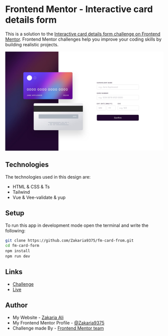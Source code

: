 # Frontend Mentor - Interactive card details form

This is a solution to the [Interactive card details form challenge on Frontend Mentor](https://www.frontendmentor.io/challenges/interactive-card-details-form-XpS8cKZDWw). Frontend Mentor challenges help you improve your coding skills by building realistic projects.

![Design preview](./public/design/desktop-design.jpg)

## Technologies

The technologies used in this design are:

* HTML & CSS & Ts
* Tailwind
* Vue & Vee-validate & yup

## Setup

To run this app in development mode open the terminal and write the following:

```sh  
git clone https://github.com/Zakaria9375/fm-card-from.git  
cd fm-card-form  
npm install  
npm run dev
```

## Links

* [Challenge](https://www.frontendmentor.io/challenges/newsletter-signup-form-with-success-message-3FC1AZbNrv)  
* [Live](https://icard-form.netlify.app/)

## Author

* My Website - [Zakaria Ali](https://zaportfolio.com/)
* My Frontend Mentor Profile - [@Zakaria9375](https://www.frontendmentor.io/profile/Zakaria9375)
* Challenge made By - [Frontend Mentor team](https://www.frontendmentor.io/)

